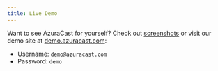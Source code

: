 ```yaml
---
title: Live Demo
---
```


Want to see AzuraCast for yourself? Check out [screenshots](https://github.com/AzuraCast/AzuraCast/wiki/Screenshots) or visit
our demo site at [demo.azuracast.com](https://demo.azuracast.com/):

* Username: `demo@azuracast.com`
* Password: `demo`